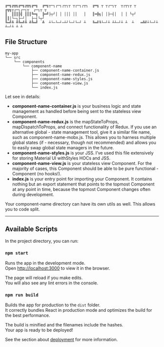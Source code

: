 ```
╔═╗╔╦╗╔═╗╔╦╗╔═╗  ╔═╗┬─┐┌─┐┌┬┐┬ ┬┌─┐┌┬┐  ╔═╗ ┬ ┬┌─┐┬  ┬┌┬┐┬ ┬  ╔╦╗┬┌─┐┌─┐┬  ┌─┐┬ ┬
║  ║║║║╣ ║║║╚═╗  ╠═╝├┬┘│ │ │││ ││   │   ║═╬╗│ │├─┤│  │ │ └┬┘   ║║│└─┐├─┘│  ├─┤└┬┘
╚═╝╩ ╩╚═╝╩ ╩╚═╝  ╩  ┴└─└─┘─┴┘└─┘└─┘ ┴   ╚═╝╚└─┘┴ ┴┴─┘┴ ┴  ┴   ═╩╝┴└─┘┴  ┴─┘┴ ┴ ┴ 
```

## File Structure
```
my-app
└── src
    └── components
        └── component-name
            ├── component-name-container.js
            ├── component-name-redux.js
            ├── component-name-styles.js
            ├── component-name-view.js
            └── index.js
````
Let see in details:

- **component-name-container.js** is your business logic and state management as handled before being sent to the stateless view Component.
- **component-name-redux.js** is the mapStateToProps, mapDispatchToProps, and connect functionality of Redux. If you use an alternative global - state management tool, give it a similar file name, such as component-name-mobx.js. This allows you to harness multiple global states (if - necessary, though not recommended) and allows you to easily swap global state managers in the future.
- **component-name-styles.js** is your JSS. I’ve used this file extensively for storing Material UI withStyles HOCs and JSS.
- **component-name-view.js** is your stateless view Component. For the majority of cases, this Component should be able to be pure functional - Component (no hooks!).
- **index.js** is your entry point for importing your Component. It contains nothing but an export statement that points to the topmost Component at any point in time, because the topmost Component changes often during development.

Your component-name directory can have its own utils as well. This allows you to code split. 

---

## Available Scripts

In the project directory, you can run:

### `npm start`

Runs the app in the development mode.<br />
Open [http://localhost:3000](http://localhost:3000) to view it in the browser.

The page will reload if you make edits.<br />
You will also see any lint errors in the console.

### `npm run build`

Builds the app for production to the `dist` folder.<br />
It correctly bundles React in production mode and optimizes the build for the best performance.

The build is minified and the filenames include the hashes.<br />
Your app is ready to be deployed!

See the section about [deployment](https://facebook.github.io/create-react-app/docs/deployment) for more information.
